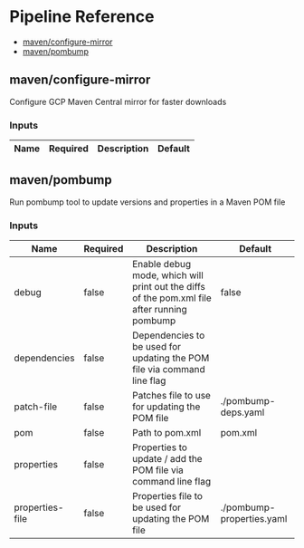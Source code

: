 <!-- start:pipeline-reference-gen -->
# Pipeline Reference


- [maven/configure-mirror](#mavenconfigure-mirror)
- [maven/pombump](#mavenpombump)

## maven/configure-mirror

Configure GCP Maven Central mirror for faster downloads

### Inputs

| Name | Required | Description | Default |
| ---- | -------- | ----------- | ------- |

## maven/pombump

Run pombump tool to update versions and properties in a Maven POM file

### Inputs

| Name | Required | Description | Default |
| ---- | -------- | ----------- | ------- |
| debug | false | Enable debug mode, which will print out the diffs of the pom.xml file after running pombump  | false |
| dependencies | false | Dependencies to be used for updating the POM file via command line flag  |  |
| patch-file | false | Patches file to use for updating the POM file  | ./pombump-deps.yaml |
| pom | false | Path to pom.xml  | pom.xml |
| properties | false | Properties to update / add the POM file via command line flag  |  |
| properties-file | false | Properties file to be used for updating the POM file  | ./pombump-properties.yaml |


<!-- end:pipeline-reference-gen -->